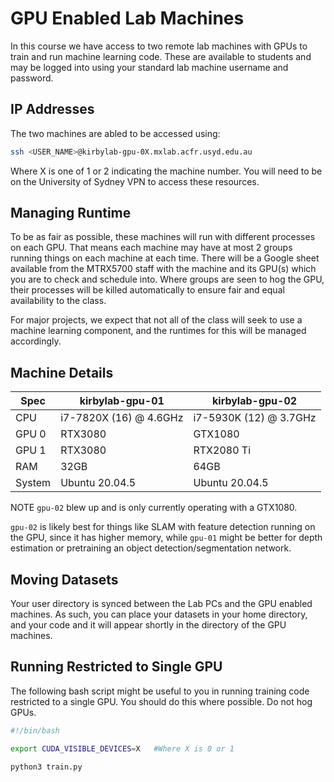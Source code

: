# GPU Enabled Lab Machines
In this course we have access to two remote lab machines with GPUs to train and run machine learning code. These are available to students and may be logged into using your standard lab machine username and password.

## IP Addresses

The two machines are abled to be accessed using:

```bash
ssh <USER_NAME>@kirbylab-gpu-0X.mxlab.acfr.usyd.edu.au
```
Where X is one of 1 or 2 indicating the machine number. You will need to be on the University of Sydney VPN to access these resources.

## Managing Runtime
To be as fair as possible, these machines will run with different processes on each GPU. That means each machine may have at most 2 groups running things on each machine at each time. There will be a Google sheet available from the MTRX5700 staff with the machine and its GPU(s) which you are to check and schedule into. Where groups are seen to hog the GPU, their processes will be killed automatically to ensure fair and equal availability to the class.  

For major projects, we expect that not all of the class will seek to use a machine learning component, and the runtimes for this will be managed accordingly.

## Machine Details
| Spec     | kirbylab-gpu-01 | kirbylab-gpu-02 |
| ----------- | ----------- | ----------- |
| CPU      | i7-7820X (16) @ 4.6GHz |  i7-5930K (12) @ 3.7GHz     |
| GPU 0   | RTX3080        | GTX1080 |
| GPU 1   | RTX3080        | RTX2080 Ti|
| RAM   | 32GB        | 64GB
| System   | Ubuntu 20.04.5        |Ubuntu 20.04.5 |


NOTE `gpu-02` blew up and is only currently operating with a GTX1080.


`gpu-02` is likely best for things like SLAM with feature detection running on the GPU, since it has higher memory, while `gpu-01` might be better for depth estimation or pretraining an object detection/segmentation network.

## Moving Datasets
Your user directory is synced between the Lab PCs and the GPU enabled machines. As such, you can place your datasets in your home directory, and your code and it will appear shortly in the directory of the GPU machines.


## Running Restricted to Single GPU

The following bash script might be useful to you in running training code restricted to a single GPU. You should do this where possible. Do not hog GPUs.

```bash
#!/bin/bash

export CUDA_VISIBLE_DEVICES=X   #Where X is 0 or 1

python3 train.py 
```

